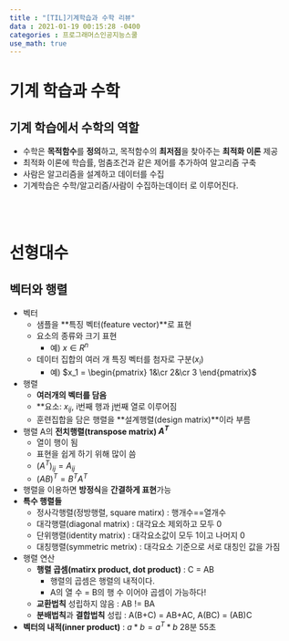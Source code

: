 ```yaml
---
title : "[TIL]기계학습과 수학 리뷰"
data : 2021-01-19 00:15:28 -0400
categories : 프로그래머스인공지능스쿨
use_math: true
---
```

# 기계 학습과 수학
## 기계 학습에서 수학의 역할
- 수학은 **목적함수**를 **정의**하고, 목적함수의 **최저점**을 찾아주는 **최적화 이론** 제공
- 최적화 이론에 학습률, 멈춤조건과 같은 제어를 추가하여 알고리즘 구축
- 사람은 알고리즘을 설계하고 데이터를 수집
- 기계학습은 수학/알고리즘/사람이 수집하는데이터 로 이루어진다.
<br>
<br>

# 선형대수
## 벡터와 행렬
- 벡터
    - 샘플을 **특징 벡터(feature vector)**로 표현
    - 요소의 종류와 크기 표현
        - 예) $x\in R^n$
    - 데이터 집합의 여러 개 특징 벡터를 첨자로 구분$(x_i)$
        - 예) $x_1 = \begin{pmatrix}
1&\cr
2&\cr
3
\end{pmatrix}$
- 행렬
    - **여러개의 벡터를 담음**
    - **요소: $x_{ij}$, i번째 행과 j번째 열로 이루어짐
    - 훈련집합을 담은 행렬을 **설계행렬(design matrix)**이라 부름
- 행렬 A의 **전치행렬(transpose matrix) $A^T$**
    - 열이 행이 됨
    - 표현을 쉽게 하기 위해 많이 씀
    - $(A^T)_{ij} = A_{ij}$
    - $(AB)^T = B^TA^T$
- 행렬을 이용하면 **방정식**을 **간결하게 표현**가능
- **특수 행렬들**
    - 정사각행렬(정방행렬, square matirx) : 행개수==열개수
    - 대각행렬(diagonal matrix) : 대각요소 제외하고 모두 0
    - 단위행렬(identity matrix) : 대각요소값이 모두 1이고 나머지 0
    - 대칭행렬(symmetric metrix) : 대각요소 기준으로 서로 대칭인 값을 가짐
- 행렬 연산
    - **행렬 곱셈(matirx product, dot product)** : C = AB
        - 행렬의 곱셈은 행렬의 내적이다.
        - A의 열 수 = B의 행 수 이어야 곱셈이 가능하다!
    - **교환법칙** 성립하지 않음 : AB != BA
    - **분배법칙**과 **결합법칙** 성립 : A(B+C) = AB+AC, A(BC) = (AB)C
- **벡터의 내적(inner product)** : $a * b = a^T * b$
28분 55초